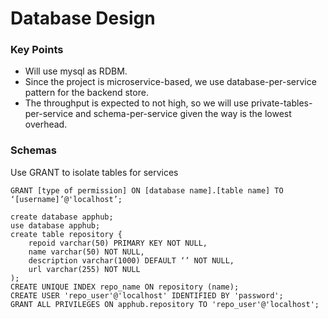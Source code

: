 # Database Design

### Key Points
* Will use mysql as RDBM.
* Since the project is microservice-based, we use database-per-service pattern for the backend store.
* The throughput is expected to not high, so we will use private-tables-per-service and schema-per-service given the way is the lowest overhead.

### Schemas
Use GRANT to isolate tables for services
```
GRANT [type of permission] ON [database name].[table name] TO ‘[username]’@'localhost’;
```

```
create database apphub;
use database apphub;
create table repository {
    repoid varchar(50) PRIMARY KEY NOT NULL,
    name varchar(50) NOT NULL,
    description varchar(1000) DEFAULT ‘’ NOT NULL,
    url varchar(255) NOT NULL
);
CREATE UNIQUE INDEX repo_name ON repository (name);
CREATE USER 'repo_user'@'localhost' IDENTIFIED BY 'password';
GRANT ALL PRIVILEGES ON apphub.repository TO 'repo_user'@'localhost';
```
